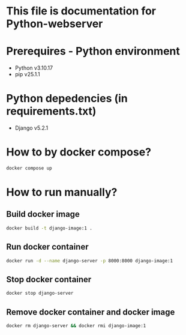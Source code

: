 # This file is documentation for Python-webserver

# Prerequires - Python environment

* Python v3.10.17
* pip v25.1.1

# Python depedencies (in requirements.txt)

* Django v5.2.1

# How to by docker compose?

```bash
docker compose up
```

# How to run manually?

## Build docker image

```bash
docker build -t django-image:1 .
```

## Run docker container

```bash
docker run -d --name django-server -p 8000:8000 django-image:1 
```

## Stop docker container

```bash
docker stop django-server 
```

## Remove docker container and docker image

```bash
docker rm django-server && docker rmi django-image:1
```